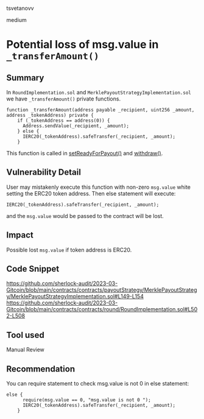 tsvetanovv

medium

# Potential loss of msg.value in `_transferAmount()`

## Summary

In `RoundImplementation.sol` and `MerklePayoutStrategyImplementation.sol` we have `_transferAmount()` private functions.
```solidity
function _transferAmount(address payable _recipient, uint256 _amount, address _tokenAddress) private {
    if (_tokenAddress == address(0)) {
      Address.sendValue(_recipient, _amount);
    } else {
      IERC20(_tokenAddress).safeTransfer(_recipient, _amount);
    }
```
This function is called in [setReadyForPayout()](https://github.com/sherlock-audit/2023-03-Gitcoin/blob/main/contracts/contracts/round/RoundImplementation.sol#L443-L475) and [withdraw()](https://github.com/sherlock-audit/2023-03-Gitcoin/blob/main/contracts/contracts/round/RoundImplementation.sol#L483-L486). 

## Vulnerability Detail

User may mistakenly execute this function with non-zero `msg.value` white setting the ERC20 token address. Then else statement will execute: 

```solidiy
IERC20(_tokenAddress).safeTransfer(_recipient, _amount);
```

and the `msg.value` would be passed to the contract will be lost.

## Impact

Possible lost `msg.value` if token address is ERC20.

## Code Snippet
https://github.com/sherlock-audit/2023-03-Gitcoin/blob/main/contracts/contracts/payoutStrategy/MerklePayoutStrategy/MerklePayoutStrategyImplementation.sol#L149-L154
https://github.com/sherlock-audit/2023-03-Gitcoin/blob/main/contracts/contracts/round/RoundImplementation.sol#L502-L508

## Tool used

Manual Review

## Recommendation

You can require statement to check msg.value is not 0 in else statement:

```solidity
else {
      require(msg.value == 0, "msg.value is not 0 ");
      IERC20(_tokenAddress).safeTransfer(_recipient, _amount);
    }
```